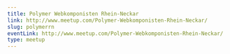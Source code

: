 ```yaml
---
title: Polymer Webkomponisten Rhein-Neckar
link: http://www.meetup.com/Polymer-Webkomponisten-Rhein-Neckar/
slug: polymerrn
eventLink: http://www.meetup.com/Polymer-Webkomponisten-Rhein-Neckar/
type: meetup
---
```

